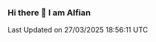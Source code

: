 ### Hi there 👋 I am Alfian

<!--START_SECTION:waka-->

 Last Updated on 27/03/2025 18:56:11 UTC
<!--END_SECTION:waka-->
